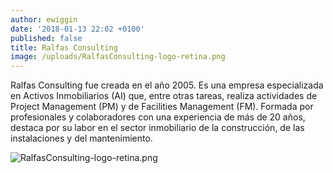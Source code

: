 ```yaml
---
author: ewiggin
date: '2018-01-13 22:02 +0100'
published: false
title: Ralfas Consulting
image: /uploads/RalfasConsulting-logo-retina.png
---
```


Ralfas Consulting fue creada en el año 2005. Es una empresa especializada en Activos Inmobiliarios (AI) que, entre otras tareas, realiza actividades de Project Management (PM) y de Facilities Management (FM).
Formada por profesionales y colaboradores con una experiencia de más de 20 años, destaca por su labor en el sector inmobiliario de la construcción, de las instalaciones y del mantenimiento.

![RalfasConsulting-logo-retina.png]({{site.baseurl}}/uploads/RalfasConsulting-logo-retina.png)

